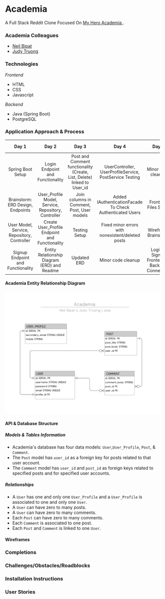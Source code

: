# Academia
A Full Stack Reddit Clone Focused On <a href = "https://en.wikipedia.org/wiki/My_Hero_Academia"> My Hero Academia </a>.

### Academia Colleagues 
- <a href = "https://github.com/neilbipat">Neil Bipat</a>
- <a href="https://https://github.com/judycodes">Judy Truong</a>

### Technologies

_Frontend_
- HTML
- CSS
- Javascript

_Backend_ 
- Java (Spring Boot)
- PostgreSQL


### Application Approach & Process

|                    Day 1                    	|                        Day 2                        	|                                  Day 3                                  	|                           Day 4                          	|                     Day 5                     	| Day 6 	|
|:-------------------------------------------:	|:---------------------------------------------------:	|:-----------------------------------------------------------------------:	|:--------------------------------------------------------:	|:---------------------------------------------:	|:-----:	|
|              Spring Boot Setup              	|           Login Endpoint and Functionality          	| Post and Comment functionality (Create, List, Delete) linked to User_id 	| UserController, UserProfileService, PostService Testing  	|               Minor code cleanup              	|       	|
|      Brainstorm: ERD Design, Endpoints      	| User_Profile Model, Service, Repository, Controller 	|                Join columns in Comment, Post, User models               	| Added IAuthenticationFacade To Check Authenticated Users 	|              Frontend Files Setup             	|       	|
| User Model, Service, Repository, Controller 	|    Create User_Profile Endpoint and Functionality   	|                              Testing Setup                              	|     Fixed minor errors with nonexistent/deleted posts    	|              Wireframe Brainstorm             	|       	|
|      Signup Endpoint and Functionality      	|    Entity Relationship Diagram (ERD) and Readme     	|                               Updated ERD                               	|                    Minor code cleanup                    	| Login & Signup Frontend to Backend Connection 	|       	|

#### Academia Entity Relationship Diagram
<img alt = "Academia ERD" src="imgs/myHero.Academia_ERD_v2.png"/>

#### API & Database Structure
##### _Models & Tables Information_ 
- Academia's database has four data models: `User`,`User_Profile`, `Post`, & `Comment`.
- The `Post` model has `user_id` as a foreign key for posts related to that user account. 
- The `Comment` model has `user_id` and `post_id` as foreign keys related to specified posts and for specified user accounts.

##### _Relationships_
- A `User` has one and only one `User_Profile` and a `User_Profile` is associated to one and only one `User`. 
- A `User` can have zero to many posts.
- A `User` can have zero to many comments.
- Each `Post` can have zero to many comments.
- Each `Comment` is associated to one post. 
- Each `Post` and `Comment` is linked to one `User`.

#### Wireframes
   
### Completions

### Challenges/Obstacles/Roadblocks

### Installation Instructions

### User Stories
